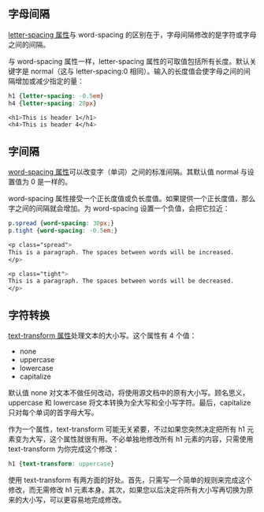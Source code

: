## 字母间隔

[letter-spacing 属性](http://www.w3school.com.cn/cssref/pr_text_letter-spacing.asp)与 word-spacing 的区别在于，字母间隔修改的是字符或字母之间的间隔。

与 word-spacing 属性一样，letter-spacing 属性的可取值包括所有长度。默认关键字是 normal（这与 letter-spacing:0 相同）。输入的长度值会使字母之间的间隔增加或减少指定的量：

```css
h1 {letter-spacing: -0.5em}
h4 {letter-spacing: 20px}

<h1>This is header 1</h1>
<h4>This is header 4</h4>
```

## 字间隔

[word-spacing 属性](http://www.w3school.com.cn/cssref/pr_text_word-spacing.asp)可以改变字（单词）之间的标准间隔。其默认值 normal 与设置值为 0 是一样的。

word-spacing 属性接受一个正长度值或负长度值。如果提供一个正长度值，那么字之间的间隔就会增加。为 word-spacing 设置一个负值，会把它拉近：

```css
p.spread {word-spacing: 30px;}
p.tight {word-spacing: -0.5em;}

<p class="spread">
This is a paragraph. The spaces between words will be increased.
</p>

<p class="tight">
This is a paragraph. The spaces between words will be decreased.
</p>
```

## 字符转换

[text-transform 属性](http://www.w3school.com.cn/cssref/pr_text_text-transform.asp)处理文本的大小写。这个属性有 4 个值：

- none
- uppercase
- lowercase
- capitalize

默认值 none 对文本不做任何改动，将使用源文档中的原有大小写。顾名思义，uppercase 和 lowercase 将文本转换为全大写和全小写字符。最后，capitalize 只对每个单词的首字母大写。

作为一个属性，text-transform 可能无关紧要，不过如果您突然决定把所有 h1 元素变为大写，这个属性就很有用。不必单独地修改所有 h1 元素的内容，只需使用 text-transform 为你完成这个修改：

```css
h1 {text-transform: uppercase}
```

使用 text-transform 有两方面的好处。首先，只需写一个简单的规则来完成这个修改，而无需修改 h1 元素本身。其次，如果您以后决定将所有大小写再切换为原来的大小写，可以更容易地完成修改。